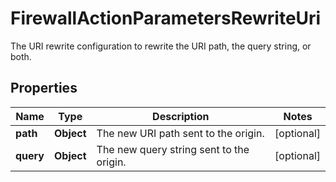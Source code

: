

# FirewallActionParametersRewriteUri

The URI rewrite configuration to rewrite the URI path, the query string, or both.

## Properties

| Name | Type | Description | Notes |
|------------ | ------------- | ------------- | -------------|
|**path** | **Object** | The new URI path sent to the origin. |  [optional] |
|**query** | **Object** | The new query string sent to the origin. |  [optional] |



